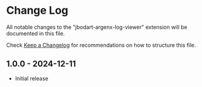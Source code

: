 # Change Log

All notable changes to the "jbodart-argenx-log-viewer" extension will be documented in this file.

Check [Keep a Changelog](http://keepachangelog.com/) for recommendations on how to structure this file.

## 1.0.0 - 2024-12-11

- Initial release